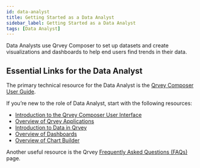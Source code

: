 ```yaml
---
id: data-analyst
title: Getting Started as a Data Analyst
sidebar_label: Getting Started as a Data Analyst
tags: [Data Analyst]
---
```


Data Analysts use Qrvey Composer to set up datasets and create visualizations and dashboards to help end users find trends in their data.

## Essential Links for the Data Analyst
The primary technical resource for the Data Analyst is the [Qrvey Composer User Guide](../../composer/introduction-to-qrvey-composer.md). 

If you’re new to the role of Data Analyst, start with the following resources:
* [Introduction to the Qrvey Composer User Interface](../../composer/introduction-to-user-interface.md)
* [Overview of Qrvey Applications](../../composer/applications/overview-of-applications.md)
* [Introduction to Data in Qrvey](../../composer/data/introduction-to-data-in-qrvey.md)
* [Overview of Dashboards](../../composer/dashboards/overview-of-dashboards.md)
* [Overview of Chart Builder](../../composer/charts/overview-of-chart-builder.md)

Another useful resource is the Qrvey [Frequently Asked Questions (FAQs)](../faqs.md) page. 